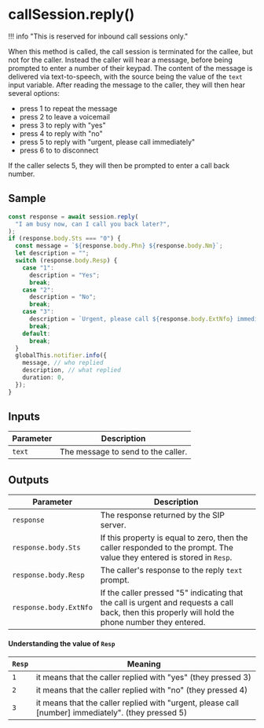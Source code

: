# callSession.reply()

!!! info "This is reserved for inbound call sessions only."

When this method is called, the call session is terminated for the callee, but
not for the caller. Instead the caller will hear a message, before being
prompted to enter a number of their keypad. The content of the message is
delivered via text-to-speech, with the source being the value of the `text`
input variable. After reading the message to the caller, they will then hear
several options:

- press 1 to repeat the message
- press 2 to leave a voicemail
- press 3 to reply with "yes"
- press 4 to reply with "no"
- press 5 to reply with "urgent, please call immediately"
- press 6 to to disconnect

If the caller selects 5, they will then be prompted to enter a call back number.

## Sample

```ts
const response = await session.reply(
  "I am busy now, can I call you back later?",
);
if (response.body.Sts === "0") {
  const message = `${response.body.Phn} ${response.body.Nm}`;
  let description = "";
  switch (response.body.Resp) {
    case "1":
      description = "Yes";
      break;
    case "2":
      description = "No";
      break;
    case "3":
      description = `Urgent, please call ${response.body.ExtNfo} immediately!`;
      break;
    default:
      break;
  }
  globalThis.notifier.info({
    message, // who replied
    description, // what replied
    duration: 0,
  });
}
```

## Inputs

| Parameter | Description                        |
| --------- | ---------------------------------- |
| `text`    | The message to send to the caller. |

## Outputs

| Parameter              | Description                                                                                                                                        |
| ---------------------- | -------------------------------------------------------------------------------------------------------------------------------------------------- |
| `response`             | The response returned by the SIP server.                                                                                                           |
| `response.body.Sts`    | If this property is equal to zero, then the caller responded to the prompt. The value they entered is stored in `Resp`.                            |
| `response.body.Resp`   | The caller's response to the reply `text` prompt.                                                                                                  |
| `response.body.ExtNfo` | If the caller pressed "5" indicating that the call is urgent and requests a call back, then this properly will hold the phone number they entered. |

#### Understanding the value of `Resp`

| `Resp` | Meaning                                                                                            |
| ------ | -------------------------------------------------------------------------------------------------- |
| `1`    | it means that the caller replied with "yes" (they pressed 3)                                       |
| `2`    | it means that the caller replied with "no" (they pressed 4)                                        |
| `3`    | it means that the caller replied with "urgent, please call [number] immediately". (they pressed 5) |
